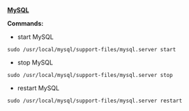 
<strong><a href="http://osxdaily.com/2014/11/26/start-stop-mysql-commands-mac-os-x/">MySQL</a></li></strong>
<br>

**Commands:**
*  start MySQL

```
sudo /usr/local/mysql/support-files/mysql.server start
```

*  stop MySQL

```
sudo /usr/local/mysql/support-files/mysql.server stop
```

*  restart MySQL

```
sudo /usr/local/mysql/support-files/mysql.server restart
```
